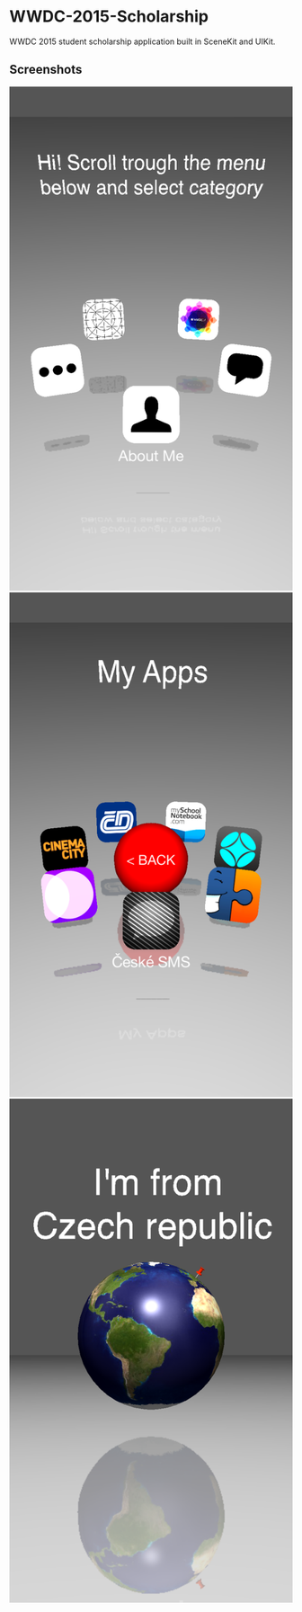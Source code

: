 # WWDC-2015-Scholarship
WWDC 2015 student scholarship application built in SceneKit and UIKit.

Screenshots
-----------

<img src="1.png">

<img src="2.png">

<img src="3.png">
